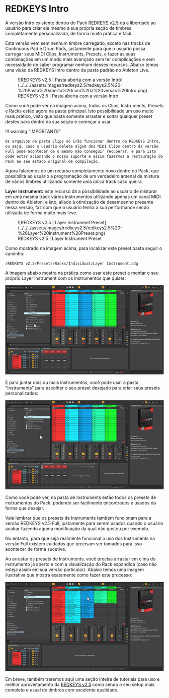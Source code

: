 # REDKEYS Intro

A versão Intro existente dentro do Pack [REDKEYS v2.5](https://youtu.be/r2r32nUes9g) dá a liberdade ao usuário para criar ele mesmo a sua própria seção de timbres completamente personalizada, de forma muito prática e fácil.

Esta versão vem sem nenhum timbre carregado, exceto nas tracks de Continuous Pad e Drum Pads, justamente para que o usuário possa carregar seus MIDI Clips, Instruments, Presets, e fazer as suas combinações em um modo mais avançado sem ter complicações e sem necessidade de saber programar nenhum desses recursos. Abaixo temos uma visão da REDKEYS Intro dentro da pasta padrão no Ableton Live.

<figure markdown="span">
  ![REDKEYS v2.5 | Pasta aberta com a versão Intro](../../../assets/images/redkeys2.5/redkeys2.5%20-%20Pasta%20aberta%20com%20a%20versão%20Intro.png)
  <figcaption>REDKEYS v2.5 | Pasta aberta com a versão Intro</figcaption>
</figure>

Como você pode ver na imagem acima, todos os Clips, Instruments, Presets e Racks estão agora na pasta principal. Isto possibilidade um uso muito mais prático, visto que basta somente arrastar e soltar qualquer preset destes para dentro da sua seção e começar a usar.

!!! warning "IMPORTANTE" 
    
    Os arquivos da pasta Clips só irão funcionar dentro da REDKEYS Intro, ou seja, caso o usuário delete algum dos MIDI Clips dentro da versão Full pode acontecer de o mesmo não conseguir recuperar, e para isto pode estar acionando o nosso suporte e assim fazermos a restauração do Pack ao seu estado original de compilação.

Agora falaremos de um recurso completamente novo dentro do Pack, que possibilita ao usuário a programação de um verdadeiro arsenal de mistura de vários timbres utilizando somente uma única track caso queira.

**Layer Instrument:** este recurso dá a possibilidade ao usuário de misturar em uma mesma track vários instrumentos utilizando apenas um canal MIDI dentro do Ableton, e isto, aliado à otimização de desempenho presente nessa versão, faz com que o usuário tenha a sua performance sendo utilizada de forma muito mais leve.

<figure markdown="span">
  ![REDKEYS v2.5 | Layer Instrument Preset](../../../assets/images/redkeys2.5/redkeys2.5%20-%20Layer%20Instrument%20Preset.png)
  <figcaption>REDKEYS v2.5 | Layer Instrument Preset</figcaption>
</figure>

Como mostrado na imagem acima, para localizar este preset basta seguir o caminho:

```
/REDKEYS v2.5/Presets/Racks/Individual/Layer Instrument.adg
```
A imagem abaixo mostra na prática como usar este preset e montar o seu próprio Layer Instrument com os instrumentos que quiser:

![REDKEYS v2.5 | Layer Instrument sendo inserido no Rack de Timbres](../../../assets/images/redkeys2.5/redkeys2.5%20-%20Arrastando%20o%20Preset%20de%20Layer.gif)

E para juntar dois ou mais instrumentos, você pode usar a pasta "Instruments" para escolher o seu preset desejado para criar seus presets personalizados:

![REDKEYS v2.5 | Arrastando o Instrument para dentro do Rack de Layer Instrument](../../../assets/images/redkeys2.5/redkeys2.5%20-%20Arrastando%20o%20Instrumento%20para%20dentro%20do%20Rack%20de%20Layer.gif)

Como você pode ver, na pasta de Instruments estão todos os presets de instrumentos do Pack, podendo ser facilmente encontrados e usados da forma que desejar.

Vale lembrar que os presets de Instruments também funcionam para a versão REDKEYS v2.5 Full, justamente para serem usados quando o usuário acabar fazendo aguma modificação da qual não gostou por exemplo.

No entanto, para que seja realmente funcional o uso dos Instruments na versão Full existem cuidados que precisam ser tomados para isso acontecer de forma sucetiva.

Ao arrastar os presets de Instruments, você precisa arrastar em cima do instrumento já aberto e com a visualização do Rack expandida (caso não esteja assim em sua versão particular). Abaixo temos uma imagem ilustrativa que mostra exatamente como fazer este processo:

![REDKEYS v2.5 | Importando Instruments na REDKEYS v2.5 Full](../../../assets/images/redkeys2.5/redkeys2.5%20-%20Importando%20Instruments%20na%20REDKEYS%20v2.5%20Full.gif)

Em breve, também traremos aqui uma seção inteira de tutoriais para uso e melhor aproveitamento da [REDKEYS v2.5](https://youtu.be/r2r32nUes9g) como sendo o seu setup mais completo e usual de timbres com excelente qualidade.